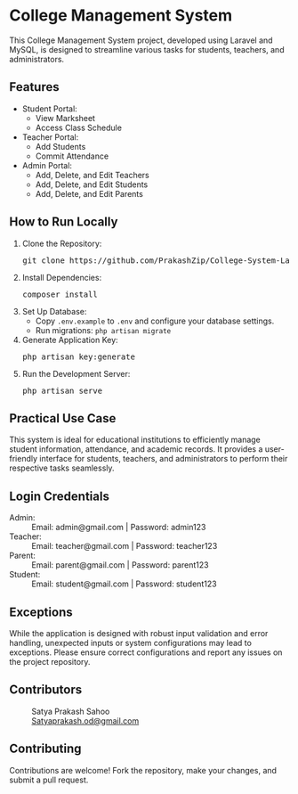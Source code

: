<h1>College Management System</h1>

<p>
    This College Management System project, developed using Laravel and MySQL, is designed to streamline various tasks
    for students, teachers, and administrators.
</p>

<h2>Features</h2>

<ul>
    <li>Student Portal:
        <ul>
            <li>View Marksheet</li>
            <li>Access Class Schedule</li>
        </ul>
    </li>
    <li>Teacher Portal:
        <ul>
            <li>Add Students</li>
            <li>Commit Attendance</li>
        </ul>
    </li>
    <li>Admin Portal:
        <ul>
            <li>Add, Delete, and Edit Teachers</li>
            <li>Add, Delete, and Edit Students</li>
            <li>Add, Delete, and Edit Parents</li>
        </ul>
    </li>
</ul>

<h2>How to Run Locally</h2>

<ol>
    <li>Clone the Repository:
        <pre>git clone https://github.com/PrakashZip/College-System-Laravel.git</pre>
    </li>
    <li>Install Dependencies:
        <pre>composer install</pre>
    </li>
    <li>Set Up Database:
        <ul>
            <li>Copy <code>.env.example</code> to <code>.env</code> and configure your database settings.</li>
            <li>Run migrations: <code>php artisan migrate</code></li>
        </ul>
    </li>
    <li>Generate Application Key:
        <pre>php artisan key:generate</pre>
    </li>
    <li>Run the Development Server:
        <pre>php artisan serve</pre>
    </li>
</ol>

<h2>Practical Use Case</h2>

<p>
    This system is ideal for educational institutions to efficiently manage student information, attendance, and
    academic records. It provides a user-friendly interface for students, teachers, and administrators to perform their
    respective tasks seamlessly.
</p>

<h2>Login Credentials</h2>

<dl>
    <dt>Admin:</dt>
    <dd>Email: admin@gmail.com | Password: admin123</dd>
    <dt>Teacher:</dt>
    <dd>Email: teacher@gmail.com | Password: teacher123</dd>
    <dt>Parent:</dt>
    <dd>Email: parent@gmail.com | Password: parent123</dd>
    <dt>Student:</dt>
    <dd>Email: student@gmail.com | Password: student123</dd>
</dl>

<h2>Exceptions</h2>

<p>
    While the application is designed with robust input validation and error handling, unexpected inputs or system
    configurations may lead to exceptions. Please ensure correct configurations and report any issues on the project
    repository.
</p>

<h2>Contributors</h2>
<dl>
<dd>Satya Prakash Sahoo</dd>
<dd><a href="Satyaprakash.od@gmail.com">Satyaprakash.od@gmail.com</a></dd>
</dl>

<h2>Contributing</h2>

<p>
    Contributions are welcome! Fork the repository, make your changes, and submit a pull request.
</p>

